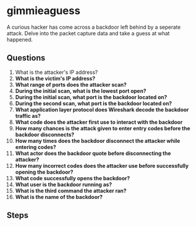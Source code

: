 # gimmieaguess
A curious hacker has come across a backdoor left behind by a seperate attack. Delve into the packet capture data and take a guess at what happened.

## Questions
1. What is the attacker's IP address?
2. **What is the victim's IP address?**
3. **What range of ports does the attacker scan?**
4. **During the initial scan, what is the lowest port open?**
5. **During the initial scan, what port is the backdoor located on?**
6. **During the second scan, what port is the backdoor located on?**
7. **What application layer protocol does Wireshark decode the backdoor traffic as?**
8. **What code does the attacker first use to interact with the backdoor**
9. **How many chances is the attack given to enter entry codes before the backdoor disconnects?**
10. **How many times does the backdoor disconnect the attacker while entering codes?**
11. **What actor does the backdoor quote before disconnecting the attacker?**
12. **How many incorrect codes does the attacker use before successfully opening the backdoor?**
13. **What code successfully opens the backdoor?**
14. **What user is the backdoor running as?**
15. **What is the third command the attacker ran?**
16. **What is the name of the backdoor?**

## Steps
